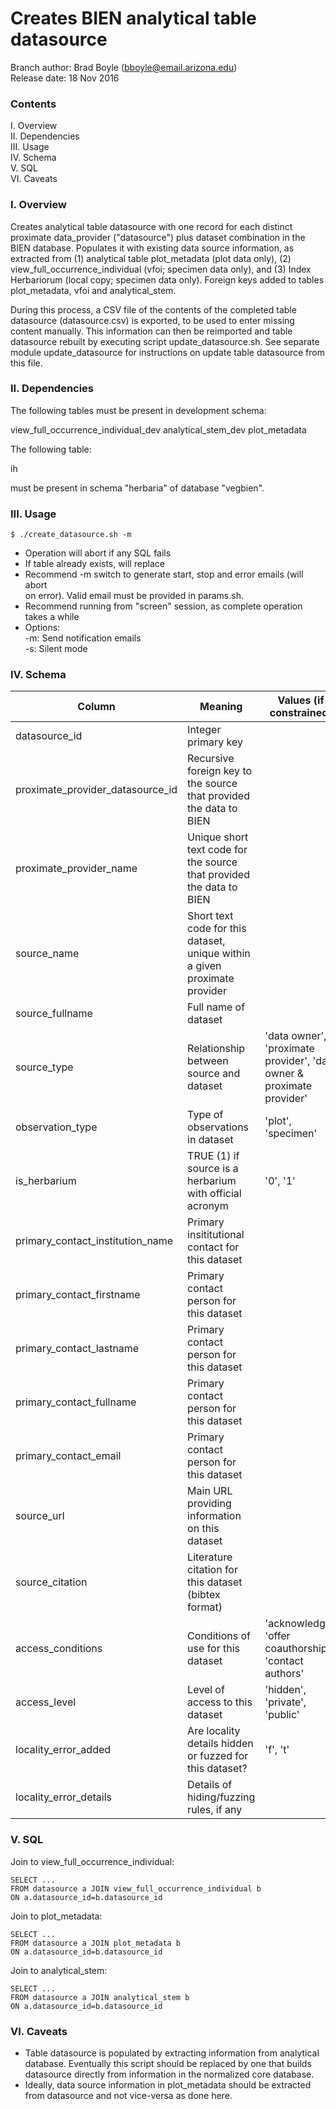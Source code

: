 # Creates BIEN analytical table datasource

Branch author: Brad Boyle (bboyle@email.arizona.edu)  
Release date: 18 Nov 2016

### Contents

I. Overview  
II. Dependencies  
III. Usage  
IV. Schema  
V. SQL  
VI. Caveats  

### I. Overview

Creates analytical table datasource with one record for each distinct proximate data_provider ("datasource") plus dataset combination in the BIEN database. Populates it with existing data source information, as extracted from (1) analytical table plot_metadata (plot data only), (2) view_full_occurrence_individual (vfoi; specimen data only), and (3) Index Herbariorum (local copy; specimen data only). Foreign keys added to tables plot_metadata, vfoi and analytical_stem. 

During this process, a CSV file of the contents of the completed table datasource (datasource.csv) is exported, to be used to enter missing content manually. This information can then be reimported and table datasource rebuilt by executing script update_datasource.sh. See separate module update_datasource for instructions on update table datasource from this file.

### II. Dependencies

The following tables must be present in development schema:

view_full_occurrence_individual_dev
analytical_stem_dev
plot_metadata

The following table:

ih 

must be present in schema "herbaria" of database "vegbien". 
  	
### III. Usage

```
$ ./create_datasource.sh -m

```

  * Operation will abort if any SQL fails
  * If table already exists, will replace
  * Recommend -m switch to generate start, stop and error emails (will abort  
    on error). Valid email must be provided in params.sh.
  * Recommend running from "screen" session, as complete 
    operation takes a while
  * Options:  
  	-m: Send notification emails  
  	-s: Silent mode  
  	
### IV. Schema

| Column | Meaning | Values (if constrained)
| ------ | ------- | -----------------------
datasource_id	|	Integer primary key	|	
proximate_provider_datasource_id	|	Recursive foreign key to the source that provided the data to BIEN	|	
proximate_provider_name	|	Unique short text code for the source that provided the data to BIEN	|	
source_name	|	Short text code for this dataset, unique within a given proximate provider	|	
source_fullname	|	Full name of dataset	|	
source_type	|	Relationship between source and dataset	|	'data owner', 'proximate provider', 'data owner & proximate provider'
observation_type	|	Type of observations in dataset	|	'plot', 'specimen'
is_herbarium	|	TRUE (1) if source is a herbarium with official acronym	|	'0', '1'
primary_contact_institution_name	|	Primary insititutional contact for this dataset	|	
primary_contact_firstname	|	Primary contact person for this dataset	|	
primary_contact_lastname	|	Primary contact person for this dataset	|	
primary_contact_fullname	|	Primary contact person for this dataset	|	
primary_contact_email	|	Primary contact person for this dataset	|	
source_url	|	Main URL providing information on this dataset	|	
source_citation	|	Literature citation for this dataset (bibtex format)	|	
access_conditions	|	Conditions of use for this dataset	|	'acknowledge', 'offer coauthorship', 'contact authors'
access_level	|	Level of access to this dataset	|	'hidden', 'private', 'public'
locality_error_added	|	Are locality details hidden or fuzzed for this dataset?	|	'f', 't'
locality_error_details	|	Details of hiding/fuzzing rules, if any	|	

### V. SQL

Join to view_full_occurrence_individual:  

```
SELECT ...
FROM datasource a JOIN view_full_occurrence_individual b
ON a.datasource_id=b.datasource_id

```

Join to plot_metadata:

```
SELECT ...
FROM datasource a JOIN plot_metadata b
ON a.datasource_id=b.datasource_id

```

Join to analytical_stem:

```
SELECT ...
FROM datasource a JOIN analytical_stem b
ON a.datasource_id=b.datasource_id

```

### VI. Caveats

  * Table datasource is populated by extracting information from analytical database. Eventually this script should be replaced by one that builds datasource directly from information in  the normalized core database.
  * Ideally, data source information in plot_metadata should be extracted from datasource and not vice-versa as done here.



